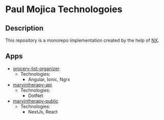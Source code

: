 # Paul Mojica Technologoies

## Description
This repository is a monorepo implementation created by the help of [NX](https://nrwl.io/).

## Apps
+ [grocery-list-organizer](./apps/grocery-list-organizer/README.md).
  + Technologies:
    + Angular, Ionic, Ngrx
+ [marvintherapy-api](./apps/marvintherapy-api/marvintherapy-api/README.md).
  + Technologies:
    + DotNet
+ [marvintherapy-public](./apps/marvintherapy-public/README.md)
  + Technologies:
    + NextJs, React